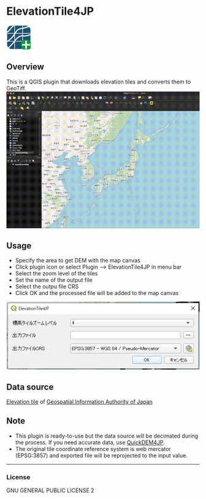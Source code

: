 # ElevationTile4JP
![](icon.png)

## Overview
This is a QGIS plugin that downloads elevation tiles and converts them to GeoTiff.
<br>
![](./img/mov.gif)


## Usage
- Specify the area to get DEM with the map canvas
- Click plugin icon or select Plugin --> ElevationTile4JP in menu bar
- Select the zoom level of the tiles
- Set the name of the output file
- Select the outpu file CRS
- Click OK and the processed file will be added to the map canvas

![](img/dialog.png)

## Data source
[Elevation tile](https://maps.gsi.go.jp/development/ichiran.html#dem) of [Geospatial Information Authority of Japan](https://www.gsi.go.jp/)

## Note
- This plugin is ready-to-use but the data source will be decimated during the process. If you need accurate data, use [QuickDEM4JP](https://github.com/MIERUNE/QuickDEM4JP).
- The original tile coordinate reference system is web mercator (EPSG:3857) and exported file will be reprojected to the input value.

---

### License
GNU GENERAL PUBLIC LICENSE 2